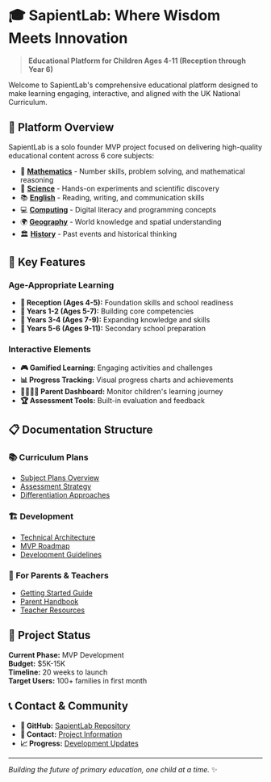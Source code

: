 # 🎓 SapientLab: Where Wisdom Meets Innovation

> **Educational Platform for Children Ages 4-11 (Reception through Year 6)**

Welcome to SapientLab's comprehensive educational platform designed to make learning engaging, interactive, and aligned with the UK National Curriculum.

## 🌟 **Platform Overview**

SapientLab is a solo founder MVP project focused on delivering high-quality educational content across 6 core subjects:

- 🔢 **[Mathematics](subjects/mathematics.md)** - Number skills, problem solving, and mathematical reasoning
- 🔬 **[Science](subjects/science.md)** - Hands-on experiments and scientific discovery  
- 📚 **[English](subjects/english.md)** - Reading, writing, and communication skills
- 💻 **[Computing](subjects/computing.md)** - Digital literacy and programming concepts
- 🌍 **[Geography](subjects/geography.md)** - World knowledge and spatial understanding
- 🏛️ **[History](subjects/history.md)** - Past events and historical thinking

## 🎯 **Key Features**

### **Age-Appropriate Learning**
- **🌱 Reception (Ages 4-5):** Foundation skills and school readiness
- **🌿 Years 1-2 (Ages 5-7):** Building core competencies
- **🌳 Years 3-4 (Ages 7-9):** Expanding knowledge and skills
- **🎯 Years 5-6 (Ages 9-11):** Secondary school preparation

### **Interactive Elements**
- **🎮 Gamified Learning:** Engaging activities and challenges
- **📊 Progress Tracking:** Visual progress charts and achievements
- **👨‍👩‍👧‍👦 Parent Dashboard:** Monitor children's learning journey
- **🏆 Assessment Tools:** Built-in evaluation and feedback

## 📋 **Documentation Structure**

### **📚 Curriculum Plans**
- [Subject Plans Overview](curriculum/overview.md)
- [Assessment Strategy](curriculum/assessment.md)
- [Differentiation Approaches](curriculum/differentiation.md)

### **🏗️ Development**
- [Technical Architecture](development/architecture.md)
- [MVP Roadmap](development/roadmap.md)
- [Development Guidelines](development/guidelines.md)

### **👥 For Parents & Teachers**
- [Getting Started Guide](guides/getting-started.md)
- [Parent Handbook](guides/parents.md)
- [Teacher Resources](guides/teachers.md)

## 🚀 **Project Status**

**Current Phase:** MVP Development  
**Budget:** $5K-15K  
**Timeline:** 20 weeks to launch  
**Target Users:** 100+ families in first month

## 📞 **Contact & Community**

- **🐙 GitHub:** [SapientLab Repository](https://github.com/montionugera/sapient-lab)
- **📧 Contact:** [Project Information](contact.md)
- **📈 Progress:** [Development Updates](updates.md)

---

*Building the future of primary education, one child at a time.* ✨ 